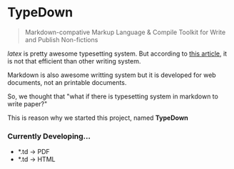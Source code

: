 # TypeDown

> Markdown-compative Markup Language & Compile Toolkit for Write and Publish Non-fictions

$latex{}$ is pretty awesome typesetting system. But according to [this article](https://journals.plos.org/plosone/article/file?id=10.1371/journal.pone.0115069&type=printable), it is not that efficient than other writing system.

Markdown is also awesome writting system but it is developed for web documents, not an printable documents.

So, we thought that "what if there is typesetting system in markdown to write paper?"

This is reason why we started this project, named **TypeDown**

### Currently Developing...

- \*.td -> PDF
- \*.td -> HTML

